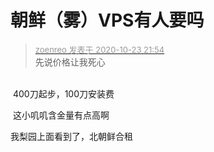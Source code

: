 # 朝鲜（雾）VPS有人要吗


<div class="quote"><blockquote><font size="2"><a href="https://www.hostloc.com/forum.php?mod=redirect&amp;goto=findpost&amp;pid=9343517&amp;ptid=757787" target="_blank"><font color="#999999">zoenreo 发表于 2020-10-23 21:54</font></a></font><br />
先说价格让我死心</blockquote></div><br />
<img id="aimg_nQqj9" onclick="zoom(this, this.src, 0, 0, 0)" class="zoom" src="https://s1.ax1x.com/2020/10/23/BEUt8U.png" onmouseover="img_onmouseoverfunc(this)" onload="thumbImg(this)" border="0" alt="" /> 400刀起步，100刀安装费<img id="aimg_Burly" onclick="zoom(this, this.src, 0, 0, 0)" class="zoom" src="https://cdn.jsdelivr.net/gh/hishis/forum-master/public/images/patch.gif" onmouseover="img_onmouseoverfunc(this)" onload="thumbImg(this)" border="0" alt="" />

<img src="static/image/smiley/default/lol.gif" smilieid="12" border="0" alt="" /> 这小叽叽含金量有点高啊

我梨园上面看到了，北朝鲜合租
